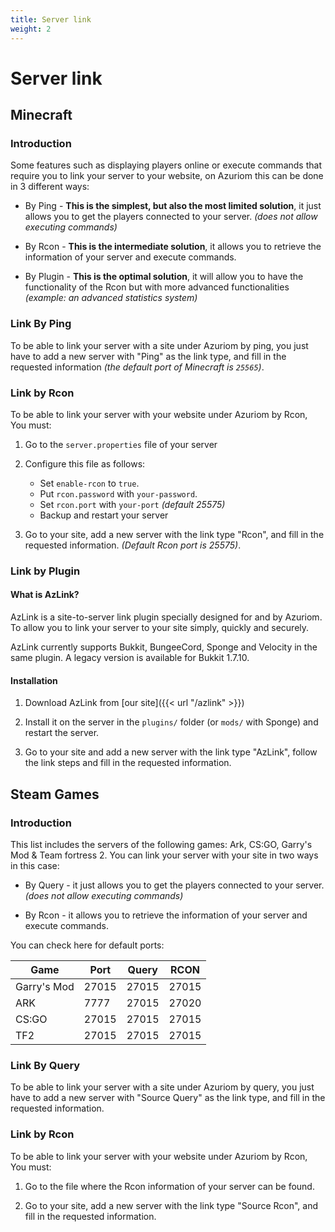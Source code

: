 ```yaml
---
title: Server link
weight: 2
---
```


# Server link

## Minecraft

### Introduction

Some features such as displaying players online or execute commands that require you to link your server to your website, on Azuriom this can be done in 3 different ways:

* By Ping - **This is the simplest, but also the most limited solution**, it just allows you to get the players connected to your server. _(does not allow executing commands)_

* By Rcon - **This is the intermediate solution**, it allows you to retrieve the information of your server and execute commands.

* By Plugin - **This is the optimal solution**, it will allow you to have the functionality of the Rcon but with more advanced functionalities _(example: an advanced statistics system)_

### Link By Ping

To be able to link your server with a site under Azuriom by ping, you just have to add a new server with "Ping" as the link type, and fill in the requested information _(the default port of Minecraft is `25565`)_.

### Link by Rcon

To be able to link your server with your website under Azuriom by Rcon, You must:

1. Go to the `server.properties` file of your server

1. Configure this file as follows:
    * Set `enable-rcon` to `true`.
    * Put `rcon.password` with `your-password`.
    * Set `rcon.port` with `your-port` _(default 25575)_
    * Backup and restart your server
   
1. Go to your site, add a new server with the link type "Rcon", and fill in the requested information. _(Default Rcon port is 25575)_.

### Link by Plugin

#### What is AzLink?

AzLink is a site-to-server link plugin specially designed for and by Azuriom. To allow you to link your server to your site simply, quickly and securely.

AzLink currently supports Bukkit, BungeeCord, Sponge and Velocity in the same plugin. A legacy version is available for Bukkit 1.7.10.

#### Installation

1. Download AzLink from [our site]({{< url "/azlink" >}})

1. Install it on the server in the `plugins/` folder (or `mods/` with Sponge) and restart the server.

1. Go to your site and add a new server with the link type "AzLink", follow the link steps and fill in the requested information.

## Steam Games

### Introduction

This list includes the servers of the following games: Ark, CS:GO, Garry's Mod & Team fortress 2. You can link your server with your site in two ways in this case:

* By Query - it just allows you to get the players connected to your server. _(does not allow executing commands)_

* By Rcon - it allows you to retrieve the information of your server and execute commands.

You can check here for default ports:

| Game        | Port  | Query | RCON  |
|-------------|-------|-------|-------|
| Garry's Mod | 27015 | 27015 | 27015 |
| ARK         | 7777  | 27015 | 27020 |
| CS:GO       | 27015 | 27015 | 27015 |
| TF2         | 27015 | 27015 | 27015 |

### Link By Query

To be able to link your server with a site under Azuriom by query,  you just have to add a new server with "Source Query" as the link type, and fill in the requested information.

### Link by Rcon

To be able to link your server with your website under Azuriom by Rcon, You must:

1. Go to the file where the Rcon information of your server can be found.
   
1. Go to your site, add a new server with the link type "Source Rcon", and fill in the requested information.
